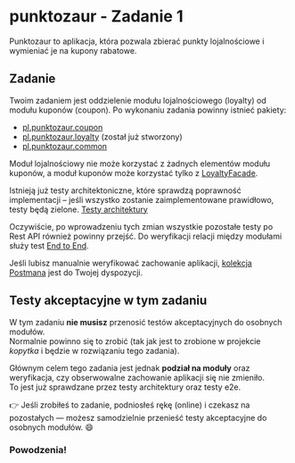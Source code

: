# punktozaur - Zadanie 1

Punktozaur to aplikacja, która pozwala zbierać punkty lojalnościowe i wymieniać je na kupony rabatowe.

## Zadanie

Twoim zadaniem jest oddzielenie modułu lojalnościowego (loyalty) od modułu kuponów (coupon).
Po wykonaniu zadania powinny istnieć pakiety:
* [pl.punktozaur.coupon](./src/main/java/pl/punktozaur/coupon)
* [pl.punktozaur.loyalty](./src/main/java/pl/punktozaur/loyalty) (został już stworzony)
* [pl.punktozaur.common](./src/main/java/pl/punktozaur/common)

Moduł lojalnościowy nie może korzystać z żadnych elementów modułu kuponów, a moduł kuponów może korzystać tylko z [LoyaltyFacade](./src/main/java/pl/punktozaur/loyalty/LoyaltyFacade.java).

Istnieją już testy architektoniczne, które sprawdzą poprawność implementacji – jeśli wszystko zostanie zaimplementowane prawidłowo, testy będą zielone.
[Testy architektury](./src/test/java/pl/punktozaur/architecture/ArchitectureTest.java)

Oczywiście, po wprowadzeniu tych zmian wszystkie pozostałe testy po Rest API również powinny przejść.
Do weryfikacji relacji między modułami służy test [End to End](./src/test/java/pl/punktozaur/CreateCouponEndToEndTest.java).

Jeśli lubisz manualnie weryfikować zachowanie aplikacji, [kolekcja Postmana](punktozaur_1.postman_collection.json) jest do Twojej dyspozycji.

## Testy akceptacyjne w tym zadaniu

W tym zadaniu **nie musisz** przenosić testów akceptacyjnych do osobnych modułów.  
Normalnie powinno się to zrobić (tak jak jest to zrobione w projekcie *kopytka* i będzie w rozwiązaniu tego zadania).

Głównym celem tego zadania jest jednak **podział na moduły** oraz weryfikacja, czy obserwowalne zachowanie aplikacji się nie zmieniło.  
To jest już sprawdzane przez testy architektury oraz testy e2e.

👉 Jeśli zrobiłeś to zadanie, podniosłeś rękę (online) i czekasz na pozostałych — możesz samodzielnie przenieść testy akceptacyjne do osobnych modułów. 😄

### Powodzenia!
